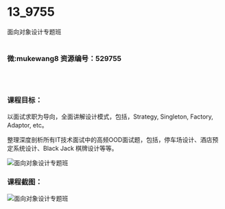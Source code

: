 # 13_9755
面向对象设计专题班
<br/></br>
<h3>微:mukewang8 资源编号：529755</h3>
<br/></br>
<h3>课程目标：</h3>
<p>以面试求职为导向，全面讲解设计模式，包括，Strategy, Singleton, Factory, Adaptor, etc。</p>
<p>整理深度剖析所有IT技术面试中的高频<a title="查看与 OOD 相关的文章" target="_blank">OOD</a>面试题，包括，停车场设计、酒店预定系统设计、Black Jack 棋牌设计等等。</p>
<p><img src="https://www.ko996.com/wp-content/uploads/img/2020/01/1-10-300x113.png" alt="面向对象设计专题班"></p>
<h3>课程截图：</h3>
<p><img src="https://www.ko996.com/wp-content/uploads/img/2020/01/2-8.png" alt="面向对象设计专题班"></p>
